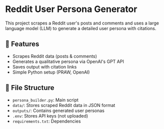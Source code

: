 # Reddit User Persona Generator

This project scrapes a Reddit user's posts and comments and uses a large language model (LLM) to generate a detailed user persona with citations.

## 🔧 Features

- Scrapes Reddit data (posts & comments)
- Generates a qualitative persona via OpenAI's GPT API
- Saves output with citation links
- Simple Python setup (PRAW, OpenAI)

## 📁 File Structure

- `persona_builder.py`: Main script
- `data/`: Stores scraped Reddit data in JSON format
- `outputs/`: Contains generated user personas
- `.env`: Stores API keys (not uploaded)
- `requirements.txt`: Dependencies









